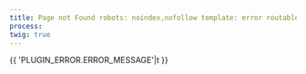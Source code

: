 ```yaml
---
title: Page not Found robots: noindex,nofollow template: error routable: false http_response_code: 404 twig_first: true
process:
twig: true
---
```


{{ 'PLUGIN_ERROR.ERROR_MESSAGE'|t }}

